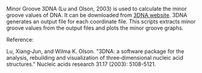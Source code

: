 Minor Groove 
3DNA (Lu and Olson, 2003) is used to calculate the minor groove values of DNA. It can be downloaded from [3DNA website]([https://x3dna.org/about/]). 3DNA generates an output file for each coordinate file.
This scripts extracts minor groove values from the output files and plots the minor groove graphs.

Reference:

Lu, Xiang‐Jun, and Wilma K. Olson. "3DNA: a software package for the analysis, rebuilding and visualization of three‐dimensional nucleic acid structures." Nucleic acids research 31.17 (2003): 5108-5121.